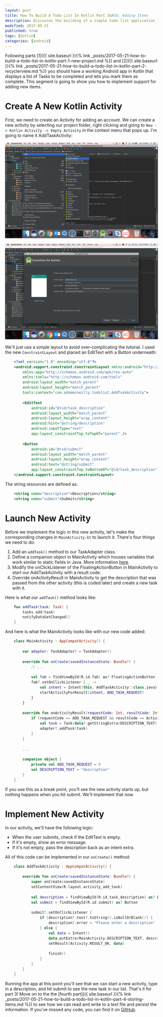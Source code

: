 ```yaml
---
layout: post
title: How To Build A Todo List In Kotlin Part 3&#58; Adding Items
description: Discusses the building of a simple todo list application in Kotlin.
modified: 2017-05-21
published: true
tags: [kotlin]
categories: [android]
---
```


Following parts [1]({{ site.baseurl }}{% link _posts/2017-05-21-how-to-build-a-todo-list-in-kotlin-part-1-new-project.md %}) and [2]({{ site.baseurl }}{% link _posts/2017-05-21-how-to-build-a-todo-list-in-kotlin-part-2-recyclerview.md %}) you should have a working Android app in Kotlin that displays a list of Tasks to be completed and lets you mark them as complete. This segment is going to show you how to implement support for adding new items.

<!--more-->

# Create A New Kotlin Activity

First, we need to create an Activity for adding an account. We can create a new activity by selecting our project folder, right clicking and going to `New -> Kotlin Activity -> Empty Activity` in the context menu that pops up. I'm going to name it AddTaskActivity:

![AndroidEssence](/images/kotlin/new-activity-1.png)

![AndroidESsence](/images/kotlin/new-activity-2.png)

We'll just use a simple layout to avoid over-complicating the tutorial. I used the new `ConstraintLayout` and placed an EditText with a Button underneath:

```xml
	<?xml version="1.0" encoding="utf-8"?>
	<android.support.constraint.ConstraintLayout xmlns:android="http://schemas.android.com/apk/res/android"
	    xmlns:app="http://schemas.android.com/apk/res-auto"
	    xmlns:tools="http://schemas.android.com/tools"
	    android:layout_width="match_parent"
	    android:layout_height="match_parent"
	    tools:context="com.adammcneilly.todolist.AddTaskActivity">

	    <EditText
	        android:id="@+id/task_description"
	        android:layout_width="match_parent"
	        android:layout_height="wrap_content"
	        android:hint="@string/description"
	        android:inputType="text"
	        app:layout_constraintTop_toTopOf="parent" />

	    <Button
	        android:id="@+id/submit"
	        android:layout_width="match_parent"
	        android:layout_height="wrap_content"
	        android:text="@string/submit"
	        app:layout_constraintTop_toBottomOf="@id/task_description" />
	</android.support.constraint.ConstraintLayout>
```

The string resources are defined as:

```xml
	<string name="description">Description</string>
	<string name="submit">Submit</string>
```

# Launch New Activity

Before we implement the logic in this new activity, let's make the corresponding changes in `MainActivity.kt` to launch it. There's four things we need to do:

1. Add an `addTask()` method to our TaskAdapter class.
2. Define a companion object in MainActivity which houses variables that work similar to static fields in Java. More information [here](https://kotlinlang.org/docs/reference/object-declarations.html#companion-objects).
3. Modify the onClickListener of the FloatingActionButton in MainActivity to start our AddTaskActivity with a result code.
4. Override onActivityResult in MainActivity to get the description that was passed from the other activity (this is coded later) and create a new task with it.

Here is what our `addTask()` method looks like:

```kotlin
	fun addTask(task: Task) {
	    tasks.add(task)
	    notifyDataSetChanged()
	}
```

And here is what the MainActivity looks like with our new code added:

```kotlin
	class MainActivity : AppCompatActivity() {

	    var adapter: TaskAdapter? = TaskAdapter()

	    override fun onCreate(savedInstanceState: Bundle?) {
	        // ...

	        val fab = findViewById(R.id.fab) as? FloatingActionButton
	        fab?.setOnClickListener { _ ->
	            val intent = Intent(this, AddTaskActivity::class.java)
	            startActivityForResult(intent, ADD_TASK_REQUEST)
	        }
	    }

	    override fun onActivityResult(requestCode: Int, resultCode: Int, data: Intent?) {
	        if (requestCode == ADD_TASK_REQUEST && resultCode == Activity.RESULT_OK) {
	            val task = Task(data?.getStringExtra(DESCRIPTION_TEXT).orEmpty())
	            adapter?.addTask(task)
	        }
	    }

	    ...

	    companion object {
	    	private val ADD_TASK_REQUEST = 0
	        val DESCRIPTION_TEXT = "description"
	    }
	}
```

If you use this as a break point, you'll see the new activity starts up, but nothing happens when you hit submit. We'll implement that now.

# Implement New Activity

In our activity, we'll have the following logic:

* When the user submits, check if the EditText is empty.
* If it's empty, show an error message.
* If it's not empty, pass the description back as an intent extra.

All of this code can be implemented in our `onCreate()` method:

```kotlin
	class AddTaskActivity : AppCompatActivity() {

	    override fun onCreate(savedInstanceState: Bundle?) {
	        super.onCreate(savedInstanceState)
	        setContentView(R.layout.activity_add_task)
	        
	        val description = findViewById(R.id.task_description) as? EditText
	        val submit = findViewById(R.id.submit) as? Button
	        
	        submit?.setOnClickListener { 
	            if (description?.text?.toString().isNullOrBlank()) {
	                description?.error = "Please enter a description"
	            } else {
	                val data = Intent()
	                data.putExtra(MainActivity.DESCRIPTION_TEXT, description?.text.toString())
	                setResult(Activity.RESULT_OK, data)
	                
	                finish()
	            }
	        }
	    }
	}
```

Running the app at this point you'll see that we can start a new activity, type in a description, and hit submit to see the new task in our list. That's it for part 3! Move on to the the [fourth part]({{ site.baseurl }}{% link _posts/2017-05-21-how-to-build-a-todo-list-in-kotlin-part-4-storing-items.md %}) to see how we can read and write to a text file and persist the information. If you've missed any code, you can find it on [GitHub](http://github.com/AdamMc331/todo-kotlin).
